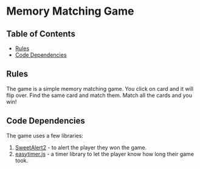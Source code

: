 # Memory Matching Game 

## Table of Contents

* [Rules](#Rules)
* [Code Dependencies](#Code-Dependcies)

## Rules

The game is a simple memory matching game. You click on card and it will flip over. Find the same card and match them.
Match all the cards and you win!

## Code Dependencies

The game uses a few libraries:
1. [SweetAlert2](https://github.com/sweetalert2/sweetalert2) - to alert the player they won the game.
2. [easytimer.js](https://github.com/albert-gonzalez/easytimer.js) - a timer library to let the player know how long their game took.

